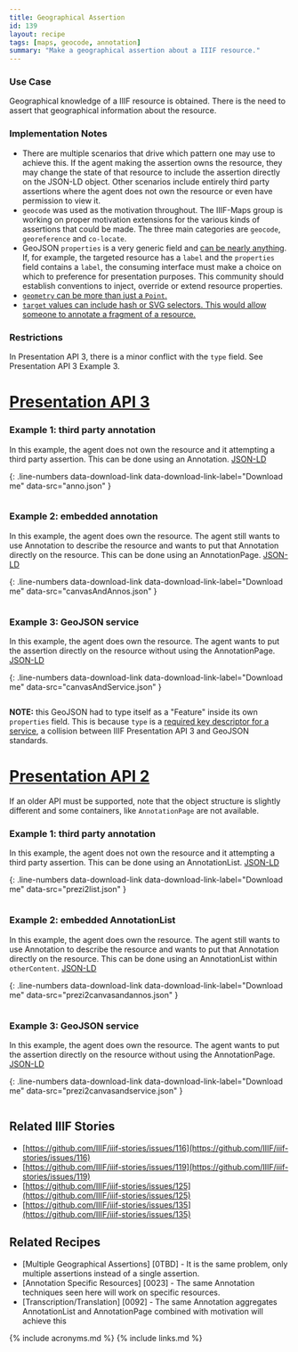 ```yaml
---
title: Geographical Assertion
id: 139
layout: recipe
tags: [maps, geocode, annotation]
summary: "Make a geographical assertion about a IIIF resource."
---
```


### Use Case
Geographical knowledge of a IIIF resource is obtained. There is the need to assert that geographical information about the resource.

### Implementation Notes
* There are multiple scenarios that drive which pattern one may use to achieve this. If the agent making the assertion owns the resource, they may change the state of that resource to include the assertion directly on the JSON-LD object. Other scenarios include entirely third party assertions where the agent does not own the resource or even have permission to view it.
* `geocode` was used as the motivation throughout. The IIIF-Maps group is working on proper motivation extensions for the various kinds of assertions that could be made. The three main categories are `geocode`, `georeference` and `co-locate`.
* GeoJSON `properties` is a very generic field and [can be nearly anything](https://tools.ietf.org/html/rfc7946#section-3.2). If, for example, the targeted resource has a `label` and the `properties` field contains a `label`, the consuming interface must make a choice on which to preference for presentation purposes. This community should establish conventions to inject, override or extend resource properties.
* [`geometry` can be more than just a `Point`.](https://tools.ietf.org/html/rfc7946#section-3.1)
* [`target` values can include hash or SVG selectors. This would allow someone to annotate a fragment of a resource.](https://iiif.io/api/annex/openannotation/#selectors)

### Restrictions
In Presentation API 3, there is a minor conflict with the `type` field. See Presentation API 3 Example 3.


# [Presentation API 3](https://iiif.io/api/presentation/3.0/)

### Example 1: third party annotation
In this example, the agent does not own the resource and it attempting a third party assertion. This can be done using an Annotation.
[JSON-LD](anno.json)

{: .line-numbers data-download-link data-download-link-label="Download me" data-src="anno.json" }
```json
```

### Example 2: embedded annotation
In this example, the agent does own the resource. The agent still wants to use Annotation to describe the resource and wants to put that Annotation directly on the resource. This can be done using an AnnotationPage.
[JSON-LD](canvasAndAnnos.json)

{: .line-numbers data-download-link data-download-link-label="Download me" data-src="canvasAndAnnos.json" }
```json
```

### Example 3: GeoJSON service
In this example, the agent does own the resource. The agent wants to put the assertion directly on the resource without using the AnnotationPage. 
[JSON-LD](canvasAndService.json)

{: .line-numbers data-download-link data-download-link-label="Download me" data-src="canvasAndService.json" }
```json
```
**NOTE:** this GeoJSON had to type itself as a "Feature" inside its own `properties` field. This is because `type` is a [required key descriptor for a service](https://iiif.io/api/presentation/3.0/#service), a collision between IIIF Presentation API 3 and GeoJSON standards.


# [Presentation API 2](https://iiif.io/api/presentation/2.1/)
If an older API must be supported, note that the object structure is slightly different and some containers, like `AnnotationPage` are not available.

### Example 1: third party annotation
In this example, the agent does not own the resource and it attempting a third party assertion. This can be done using an AnnotationList.
[JSON-LD](prezi2list.json)

{: .line-numbers data-download-link data-download-link-label="Download me" data-src="prezi2list.json" }
```json
```

### Example 2: embedded AnnotationList
In this example, the agent does own the resource. The agent still wants to use Annotation to describe the resource and wants to put that Annotation directly on the resource. This can be done using an AnnotationList within `otherContent`.
[JSON-LD](prezi2canvasandannos.json)

{: .line-numbers data-download-link data-download-link-label="Download me" data-src="prezi2canvasandannos.json" }
```json
```

### Example 3: GeoJSON service
In this example, the agent does own the resource. The agent wants to put the assertion directly on the resource without using the AnnotationPage. 
[JSON-LD](prezi2canvasandservice.json)

{: .line-numbers data-download-link data-download-link-label="Download me" data-src="prezi2canvasandservice.json" }
```json
```


## Related IIIF Stories
* [https://github.com/IIIF/iiif-stories/issues/116](https://github.com/IIIF/iiif-stories/issues/116)
* [https://github.com/IIIF/iiif-stories/issues/119](https://github.com/IIIF/iiif-stories/issues/119)
* [https://github.com/IIIF/iiif-stories/issues/125](https://github.com/IIIF/iiif-stories/issues/125)
* [https://github.com/IIIF/iiif-stories/issues/135](https://github.com/IIIF/iiif-stories/issues/135)

## Related Recipes
* [Multiple Geographical Assertions] [0TBD] - It is the same problem, only multiple assertions instead of a single assertion.
* [Annotation Specific Resources] [0023] - The same Annotation techniques seen here will work on specific resources.
* [Transcription/Translation] [0092] - The same Annotation aggregates AnnotationList and AnnotationPage combined with motivation will achieve this

{% include acronyms.md %}
{% include links.md %}
